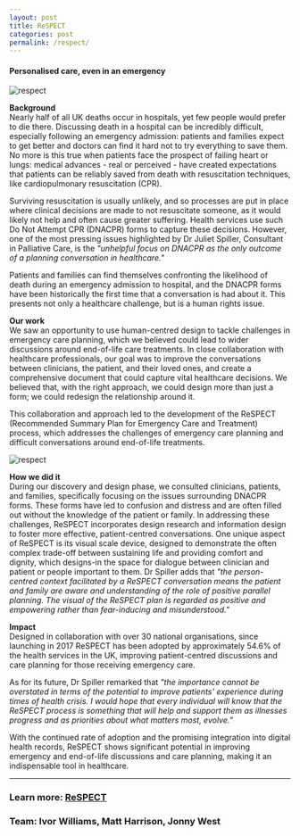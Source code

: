 ```yaml
---
layout: post
title: ReSPECT
categories: post
permalink: /respect/
---
```


#### Personalised care, even in an emergency

![respect](/iw/images/respect2.jpg)

**Background**  
Nearly half of all UK deaths occur in hospitals, yet few people would prefer to die there. Discussing death in a hospital can be incredibly difficult, especially following an emergency admission: patients and families expect to get better and doctors can find it hard not to try everything to save them. No more is this true when patients face the prospect of failing heart or lungs: medical advances - real or perceived - have created expectations that patients can be reliably saved from death with resuscitation techniques, like cardiopulmonary resuscitation (CPR). 

Surviving resuscitation is usually unlikely, and so processes are put in place where clinical decisions are made to not resuscitate someone, as it would likely not help and often cause greater suffering. Health services use such Do Not Attempt CPR (DNACPR) forms to capture these decisions. However, one of the most pressing issues highlighted by Dr Juliet Spiller, Consultant in Palliative Care, is the *"unhelpful focus on DNACPR as the only outcome of a planning conversation in healthcare."* 

Patients and families can find themselves confronting the likelihood of death during an emergency admission to hospital, and the DNACPR forms have been historically the first time that a conversation is had about it. This presents not only a healthcare challenge, but is a human rights issue. 

**Our work**  
We saw an opportunity to use human-centred design to tackle challenges in emergency care planning, which we believed could lead to wider discussions around end-of-life care treatments. In close collaboration with healthcare professionals, our goal was to improve the conversations between clinicians, the patient, and their loved ones, and create a comprehensive document that could capture vital healthcare decisions. We believed that, with the right approach, we could design more than just a form; we could redesign the relationship around it. 

This collaboration and approach led to the development of the ReSPECT (Recommended Summary Plan for Emergency Care and Treatment) process, which addresses the challenges of emergency care planning and difficult conversations around end-of-life treatments.

![respect](/iw/images/respect-form.jpg)

**How we did it**  
During our discovery and design phase, we consulted clinicians, patients, and families, specifically focusing on the issues surrounding DNACPR forms. These forms have led to confusion and distress and are often filled out without the knowledge of the patient or family. In addressing these challenges, ReSPECT incorporates design research and information design to foster more effective, patient-centred conversations. One unique aspect of ReSPECT is its visual scale device, designed to demonstrate the often complex trade-off between sustaining life and providing comfort and dignity, which designs-in the space for dialogue between clinician and patient or people important to them. Dr Spiller adds that *"the person-centred context facilitated by a ReSPECT conversation means the patient and family are aware and understanding of the role of positive parallel planning. The visual of the ReSPECT plan is regarded as positive and empowering rather than fear-inducing and misunderstood."*

**Impact**  
Designed in collaboration with over 30 national organisations, since launching in 2017 ReSPECT has been adopted by approximately 54.6% of the health services in the UK, improving patient-centred discussions and care planning for those receiving emergency care.

As for its future, Dr Spiller remarked that *"the importance cannot be overstated in terms of the potential to improve patients' experience during times of health crisis. I would hope that every individual will know that the ReSPECT process is something that will help and support them as illnesses progress and as priorities about what matters most, evolve."*

With the continued rate of adoption and the promising integration into digital health records, ReSPECT shows significant potential in improving emergency and end-of-life discussions and care planning, making it an indispensable tool in healthcare.

---
### Learn more: [ReSPECT](https://www.resus.org.uk/respect)
### Team: Ivor Williams, Matt Harrison, Jonny West
